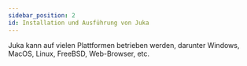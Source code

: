 ```yaml
---
sidebar_position: 2
id: Installation und Ausführung von Juka
---
```


Juka kann auf vielen Plattformen betrieben werden, darunter Windows, MacOS, Linux, FreeBSD, Web-Browser, etc.